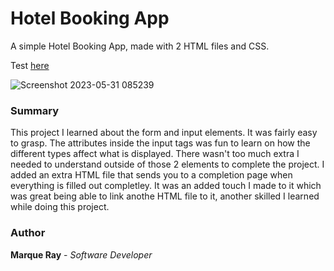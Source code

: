 # Hotel Booking App

A simple Hotel Booking App, made with 2 HTML files and CSS.

Test [here](https://mray2k4.github.io/Hotel-Booking-App/)

![Screenshot 2023-05-31 085239](https://github.com/Mray2k4/Hotel-Booking-App/assets/99221965/ca4a645f-a020-47b2-9533-197099b5fad0)

### Summary
This project I learned about the form and input elements. It was fairly easy to grasp. The attributes inside the input tags was fun to learn on how the different types affect what is displayed. There wasn't too much extra I needed to understand outside of those 2 elements to complete the project. I added an extra HTML file that sends you to a completion page when everything is filled out completley. It was an added touch I made to it which was great being able to link anothe HTML file to it, another skilled I learned while doing this project.

### Author
**Marque Ray** - *Software Developer*
